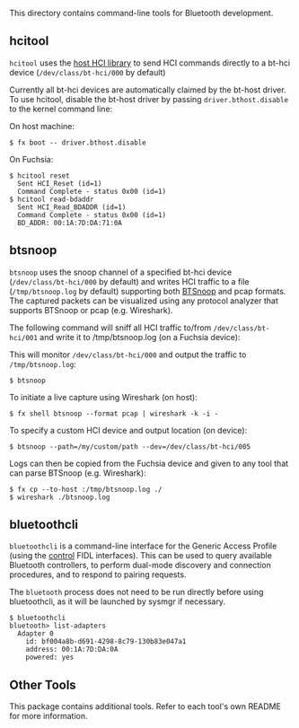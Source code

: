 This directory contains command-line tools for Bluetooth development.

## hcitool

`hcitool` uses the [host HCI library](../drivers/bluetooth/lib/hci) to send
HCI commands directly to a bt-hci device (`/dev/class/bt-hci/000` by default)

Currently all bt-hci devices are automatically claimed by the bt-host driver. To
use hcitool, disable the bt-host driver by passing `driver.bthost.disable` to
the kernel command line:

On host machine:
```
$ fx boot -- driver.bthost.disable
```

On Fuchsia:
```
$ hcitool reset
  Sent HCI_Reset (id=1)
  Command Complete - status 0x00 (id=1)
$ hcitool read-bdaddr
  Sent HCI_Read_BDADDR (id=1)
  Command Complete - status 0x00 (id=1)
  BD_ADDR: 00:1A:7D:DA:71:0A
```

## btsnoop

`btsnoop` uses the snoop channel of a specified bt-hci device (`/dev/class/bt-hci/000` by
default) and writes HCI traffic to a file (`/tmp/btsnoop.log` by default) supporting both [BTSnoop](http://www.fte.com/webhelp/bpa600/Content/Technical_Information/BT_Snoop_File_Format.htm)
and pcap formats. The captured packets can be visualized using any protocol analyzer that supports BTSnoop or pcap (e.g.
Wireshark).

The following command will sniff all HCI traffic to/from `/dev/class/bt-hci/001` and write it to
/tmp/btsnoop.log (on a Fuchsia device):

This will monitor `/dev/class/bt-hci/000` and output the traffic to `/tmp/btsnoop.log`:
```
$ btsnoop
```

To initiate a live capture using Wireshark (on host):

```
$ fx shell btsnoop --format pcap | wireshark -k -i -
```

To specify a custom HCI device and output location (on device):
```
$ btsnoop --path=/my/custom/path --dev=/dev/class/bt-hci/005
```

Logs can then be copied from the Fuchsia device and given to any tool that can parse
BTSnoop (e.g. Wireshark):
```
$ fx cp --to-host :/tmp/btsnoop.log ./
$ wireshark ./btsnoop.log
```

## bluetoothcli

`bluetoothcli` is a command-line interface for the Generic Access Profile (using
the [control](../../public/lib/bluetooth/fidl/control.fidl) FIDL interfaces).
This can be used to query available Bluetooth controllers, to perform dual-mode
discovery and connection procedures, and to respond to pairing requests.

The `bluetooth` process does not need to be run directly before using
bluetoothcli, as it will be launched by sysmgr if necessary.

```
$ bluetoothcli
bluetooth> list-adapters
  Adapter 0
    id: bf004a8b-d691-4298-8c79-130b83e047a1
    address: 00:1A:7D:DA:0A
    powered: yes
```

## Other Tools

This package contains additional tools. Refer to each tool's own README for
more information.

